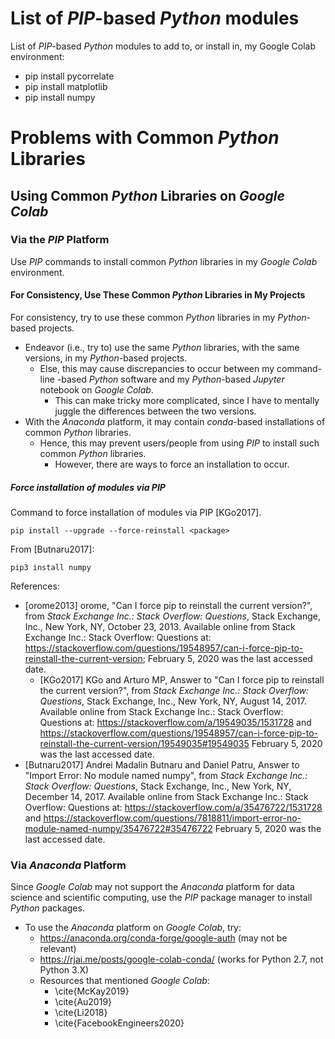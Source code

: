 #	List of *PIP*-based *Python* modules


List of *PIP*-based *Python* modules to add to, or install in, my Google Colab
	environment:
+ pip install pycorrelate
+ pip install matplotlib
+ pip install numpy










#	Problems with Common *Python* Libraries



##	Using Common *Python* Libraries on *Google Colab*

###	Via the *PIP* Platform

Use *PIP* commands to install common *Python* libraries in my *Google Colab*
	environment. 





####	For Consistency, Use These Common *Python* Libraries in My Projects


For consistency, try to use these common *Python* libraries in my
	*Python*-based projects.
+ Endeavor (i.e., try to) use the same *Python* libraries, with the same versions,
	 in my *Python*-based projects.
	- Else, this may cause discrepancies to occur between my command-line
		-based *Python* software and my *Python*-based *Jupyter* notebook
		on *Google Colab*.
		* This can make tricky more complicated, since I have to mentally
			juggle the differences between the two versions.
+ With the *Anaconda* platform, it may contain *conda*-based installations of
	common *Python* libraries.
	- Hence, this may prevent users/people from using *PIP* to install such
		common *Python* libraries.
		* However, there are ways to force an installation to occur. 






#####	Force installation of modules via PIP

Command to force installation of modules via PIP [KGo2017].

	pip install --upgrade --force-reinstall <package>


From [Butnaru2017]:

	pip3 install numpy





References:
+ [orome2013] orome, "Can I force pip to reinstall the current version?", from *Stack Exchange Inc.: Stack Overflow: Questions*, Stack Exchange, Inc., New York, NY, October 23, 2013.
	Available online from Stack Exchange Inc.: Stack Overflow: Questions at: https://stackoverflow.com/questions/19548957/can-i-force-pip-to-reinstall-the-current-version;
		February 5, 2020 was the last accessed date.
	- [KGo2017] KGo and Arturo MP, Answer to "Can I force pip to reinstall the current version?", from *Stack Exchange Inc.: Stack Overflow: Questions*, Stack Exchange, Inc., New York, NY, August 14, 2017.
		Available online from Stack Exchange Inc.: Stack Overflow: Questions at:
			https://stackoverflow.com/a/19549035/1531728 and 	https://stackoverflow.com/questions/19548957/can-i-force-pip-to-reinstall-the-current-version/19549035#19549035
			February 5, 2020 was the last accessed date.
+ [Butnaru2017] Andrei Madalin Butnaru and Daniel Patru, Answer to "Import Error: No module named numpy", from *Stack Exchange Inc.: Stack Overflow: Questions*, Stack Exchange, Inc., New York, NY, December 14, 2017.
	Available online from Stack Exchange Inc.: Stack Overflow: Questions at:
		https://stackoverflow.com/a/35476722/1531728 and https://stackoverflow.com/questions/7818811/import-error-no-module-named-numpy/35476722#35476722
		February 5, 2020 was the last accessed date.






###	Via *Anaconda* Platform

Since *Google Colab* may not support the *Anaconda* platform for data science
	and scientific computing, use the *PIP* package manager to install *Python*
	packages.
+ To use the *Anaconda* platform on *Google Colab*, try:
	- https://anaconda.org/conda-forge/google-auth (may not be relevant)
	- https://rjai.me/posts/google-colab-conda/ (works for Python 2.7, not
		Python 3.X)
	- Resources that mentioned *Google Colab*:
		* \cite{McKay2019}
		* \cite{Au2019}
		* \cite{Li2018}
		* \cite{FacebookEngineers2020}



